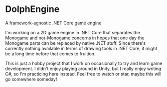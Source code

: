# DolphEngine
A framework-agnostic .NET Core game engine

I'm working on a 2D game engine in .NET Core that separates the Monogame and not-Monogame concerns in hopes that one day the Monogame parts can be replaced by native .NET stuff. Since there's currently nothing available in terms of drawing tools in .NET Core, it might be a long time before that comes to fruition.

This is just a hobby project that I work on occasionally to try and learn game development. I didn't enjoy playing around in Unity, but I really enjoy writing C#, so I'm practicing here instead. Feel free to watch or star, maybe this will go somewhere someday!
